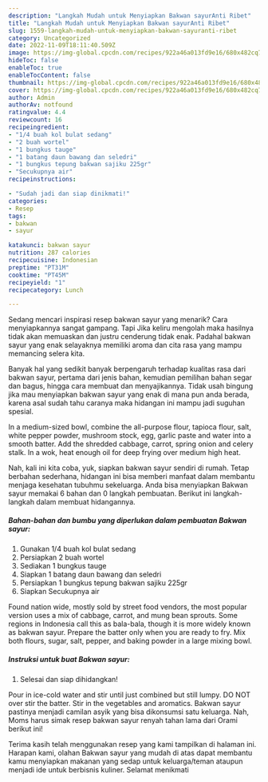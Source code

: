 ```yaml
---
description: "Langkah Mudah untuk Menyiapkan Bakwan sayurAnti Ribet"
title: "Langkah Mudah untuk Menyiapkan Bakwan sayurAnti Ribet"
slug: 1559-langkah-mudah-untuk-menyiapkan-bakwan-sayuranti-ribet
category: Uncategorized
date: 2022-11-09T18:11:40.509Z
image: https://img-global.cpcdn.com/recipes/922a46a013fd9e16/680x482cq70/bakwan-sayur-foto-resep-utama.jpg
hideToc: false
enableToc: true
enableTocContent: false
thumbnail: https://img-global.cpcdn.com/recipes/922a46a013fd9e16/680x482cq70/bakwan-sayur-foto-resep-utama.jpg
cover: https://img-global.cpcdn.com/recipes/922a46a013fd9e16/680x482cq70/bakwan-sayur-foto-resep-utama.jpg
author: Admin
authorAv: notfound
ratingvalue: 4.4
reviewcount: 16
recipeingredient:
- "1/4 buah kol bulat sedang"
- "2 buah wortel"
- "1 bungkus tauge"
- "1 batang daun bawang dan seledri"
- "1 bungkus tepung bakwan sajiku 225gr"
- "Secukupnya air"
recipeinstructions:

- "Sudah jadi dan siap dinikmati!"
categories:
- Resep
tags:
- bakwan
- sayur

katakunci: bakwan sayur 
nutrition: 287 calories
recipecuisine: Indonesian
preptime: "PT31M"
cooktime: "PT45M"
recipeyield: "1"
recipecategory: Lunch

---
```



Sedang mencari inspirasi resep bakwan sayur yang menarik? Cara menyiapkannya sangat gampang. Tapi Jika keliru mengolah maka hasilnya tidak akan memuaskan dan justru cenderung tidak enak. Padahal bakwan sayur yang enak selayaknya memiliki aroma dan cita rasa yang mampu memancing selera kita.


Banyak hal yang sedikit banyak berpengaruh terhadap kualitas rasa dari bakwan sayur, pertama dari jenis bahan, kemudian pemilihan bahan segar dan bagus, hingga cara membuat dan menyajikannya. Tidak usah bingung jika mau menyiapkan bakwan sayur yang enak di mana pun anda berada, karena asal sudah tahu caranya maka hidangan ini mampu jadi suguhan spesial.

In a medium-sized bowl, combine the all-purpose flour, tapioca flour, salt, white pepper powder, mushroom stock, egg, garlic paste and water into a smooth batter. Add the shredded cabbage, carrot, spring onion and celery stalk. In a wok, heat enough oil for deep frying over medium high heat.


Nah, kali ini kita coba, yuk, siapkan bakwan sayur sendiri di rumah. Tetap berbahan sederhana, hidangan ini bisa memberi manfaat dalam membantu menjaga kesehatan tubuhmu sekeluarga. Anda bisa menyiapkan Bakwan sayur memakai 6 bahan dan 0 langkah pembuatan. Berikut ini langkah-langkah dalam membuat hidangannya.

<!--inarticleads1-->

##### Bahan-bahan dan bumbu yang diperlukan dalam pembuatan Bakwan sayur:

1. Gunakan 1/4 buah kol bulat sedang
1. Persiapkan 2 buah wortel
1. Sediakan 1 bungkus tauge
1. Siapkan 1 batang daun bawang dan seledri
1. Persiapkan 1 bungkus tepung bakwan sajiku 225gr
1. Siapkan Secukupnya air


Found nation wide, mostly sold by street food vendors, the most popular version uses a mix of cabbage, carrot, and mung bean sprouts. Some regions in Indonesia call this as bala-bala, though it is more widely known as bakwan sayur. Prepare the batter only when you are ready to fry. Mix both flours, sugar, salt, pepper, and baking powder in a large mixing bowl. 

<!--inarticleads2-->

##### Instruksi untuk buat Bakwan sayur:


1. Selesai dan siap dihidangkan!

Pour in ice-cold water and stir until just combined but still lumpy. DO NOT over stir the batter. Stir in the vegetables and aromatics. Bakwan sayur pastinya menjadi camilan asyik yang bisa dikonsumsi satu keluarga. Nah, Moms harus simak resep bakwan sayur renyah tahan lama dari Orami berikut ini! 

Terima kasih telah menggunakan resep yang kami tampilkan di halaman ini. Harapan kami, olahan Bakwan sayur yang mudah di atas dapat membantu kamu menyiapkan makanan yang sedap untuk keluarga/teman ataupun menjadi ide untuk berbisnis kuliner. Selamat menikmati
